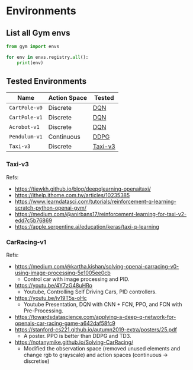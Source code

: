 # Environments

## List all Gym envs

```python
from gym import envs

for env in envs.registry.all():
    print(env)
```


## Tested Environments

| Name          | Action Space   | Tested                          |
| ---           | ---            |---------------------------------|
| `CartPole-v0` | Discrete       | [DQN](./DQN.ipynb)              |
| `CartPole-v1` | Discrete       | [DQN](./DQN.ipynb)              |
| `Acrobot-v1`  | Discrete       | [DQN](./DQN.ipynb)              |
| `Pendulum-v1` | Continuous     | [DDPG](./DDPG.ipynb)            |
| `Taxi-v3`     | Discrete       | [Taxi-v3](./envs/Taxi-v3.ipynb) |

### Taxi-v3

Refs:
- https://tiewkh.github.io/blog/deepqlearning-openaitaxi/
- https://ithelp.ithome.com.tw/articles/10235385
- https://www.learndatasci.com/tutorials/reinforcement-q-learning-scratch-python-openai-gym/
- https://medium.com/@anirbans17/reinforcement-learning-for-taxi-v2-edd7c5b76869
- https://apple.serpentine.ai/education/keras/taxi-q-learning

### CarRacing-v1

Refs:
- https://medium.com/@kartha.kishan/solving-openai-carracing-v0-using-image-processing-5e1005ee0cb
    - Control car with image processing and PID.
- https://youtu.be/4Y7zG48uHRo
    - Youtube, Controlling Self Driving Cars, PID controllers.
- https://youtu.be/iv19T5s-oHc
    - Youtube Presentation, DQN with CNN + FCN, PPO, and FCN with Pre-Processing.
- https://towardsdatascience.com/applying-a-deep-q-network-for-openais-car-racing-game-a642daf58fc9
- https://stanford-cs221.github.io/autumn2019-extra/posters/25.pdf
    - A poster. PPO is better than DDPG and TD3.
- https://notanymike.github.io/Solving-CarRacing/
    - Modified the observation space (removed unused elements and change rgb to grayscale) and action spaces (continuous -> discretise)